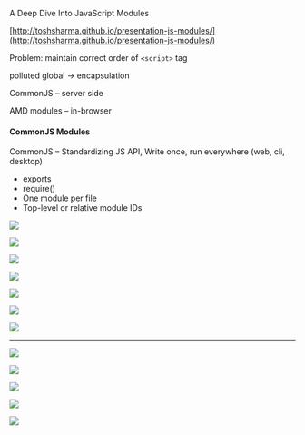 A Deep Dive Into JavaScript Modules  

[http://toshsharma.github.io/presentation-js-modules/](http://toshsharma.github.io/presentation-js-modules/)

Problem: maintain correct order of `<script>` tag

polluted global → encapsulation

CommonJS – server side

AMD modules – in-browser

#### CommonJS Modules 

CommonJS – Standardizing JS API, Write once, run everywhere (web, cli, desktop)  

* exports
* require()
* One module per file
* Top-level or relative module IDs 

![](assets/526e53c25667ff46.png)  

![](assets/5e4eaaa8a37da1a0.png)  

![](assets/083915179f736079.png)  

![](assets/36e228be13340c23.png)  

![](assets/d6e703f201e50c32.png)  

![](assets/509bff58cc36d3c5.png)  

![](assets/93a2649adb56ed03.png)  

* * *

![](assets/f77816e191e5b5f7.png)

![](assets/a876d9aab1005974.png)

![](assets/1b7fb3f1e045ecba.png)

![](assets/00360d04c63d28b3.png)

![](assets/67fa28d729b2a28e.png)

